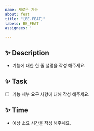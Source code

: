 ```yaml
---
name: 새로운 기능
about: feat
title: "[BE-FEAT]"
labels: BE_FEAT
assignees: ''

---
```


✨ Description
---
- 기능에 대한 한 줄 설명을 작성 해주세요.

✨ Task
---
- [ ] 기능 세부 요구 사항에 대해 작성 해주세요.

✨ Time
---
- 예상 소요 시간을 작성 해주세요.
